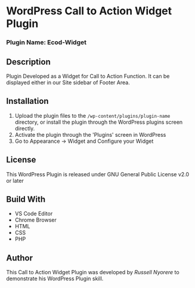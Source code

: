 # WordPress Call to Action Widget Plugin

### Plugin Name:       Ecod-Widget

## Description

 Plugin Developed as a Widget for Call to Action Function.
 It can be displayed either in our Site sidebar of Footer Area.
 
## Installation

1. Upload the plugin files to the `/wp-content/plugins/plugin-name` directory, or install the plugin through the WordPress plugins screen directly.
2. Activate the plugin through the 'Plugins' screen in WordPress
3. Go to Appearance -> Widget and Configure your Widget

## License

This WordPress Plugin is released under GNU General Public License v2.0 or later


## Build With

  * VS Code Editor
  * Chrome Browser
  * HTML
  * CSS
  * PHP
  
## Author

This Call to Action Widget Plugin was developed by *Russell Nyorere* to demonstrate his WordPress Plugin skill.
  

